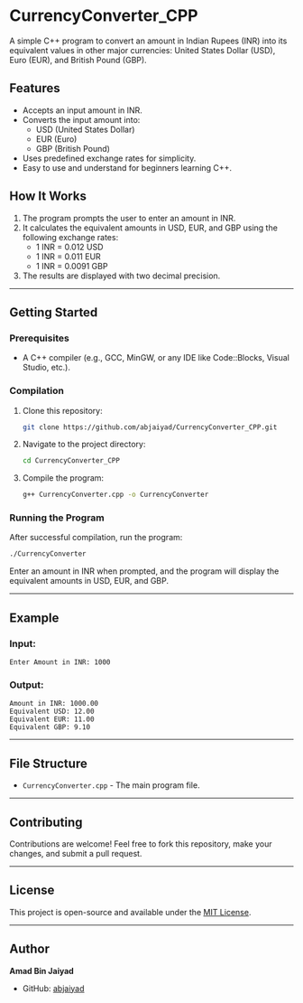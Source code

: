 # CurrencyConverter_CPP

A simple C++ program to convert an amount in Indian Rupees (INR) into its equivalent values in other major currencies: United States Dollar (USD), Euro (EUR), and British Pound (GBP).

## Features

- Accepts an input amount in INR.
- Converts the input amount into:
  - USD (United States Dollar)
  - EUR (Euro)
  - GBP (British Pound)
- Uses predefined exchange rates for simplicity.
- Easy to use and understand for beginners learning C++.

## How It Works

1. The program prompts the user to enter an amount in INR.
2. It calculates the equivalent amounts in USD, EUR, and GBP using the following exchange rates:
   - 1 INR = 0.012 USD
   - 1 INR = 0.011 EUR
   - 1 INR = 0.0091 GBP
3. The results are displayed with two decimal precision.

---

## Getting Started

### Prerequisites

- A C++ compiler (e.g., GCC, MinGW, or any IDE like Code::Blocks, Visual Studio, etc.).

### Compilation

1. Clone this repository:
   ```bash
   git clone https://github.com/abjaiyad/CurrencyConverter_CPP.git
   ```
2. Navigate to the project directory:
   ```bash
   cd CurrencyConverter_CPP
   ```
3. Compile the program:
   ```bash
   g++ CurrencyConverter.cpp -o CurrencyConverter
   ```

### Running the Program

After successful compilation, run the program:
```bash
./CurrencyConverter
```
Enter an amount in INR when prompted, and the program will display the equivalent amounts in USD, EUR, and GBP.

---

## Example

### Input:
```
Enter Amount in INR: 1000
```

### Output:
```
Amount in INR: 1000.00
Equivalent USD: 12.00
Equivalent EUR: 11.00
Equivalent GBP: 9.10
```

---

## File Structure

- `CurrencyConverter.cpp` - The main program file.

---

## Contributing

Contributions are welcome! Feel free to fork this repository, make your changes, and submit a pull request.

---

## License

This project is open-source and available under the [MIT License](LICENSE).

---

## Author

**Amad Bin Jaiyad**  
- GitHub: [abjaiyad](https://github.com/abjaiyad)
